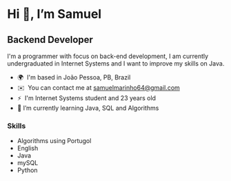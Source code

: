 # Hi 👋, I’m Samuel

## Backend Developer

I'm a programmer with focus on back-end development, I am currently undergraduated in Internet Systems and I want to improve my skills on Java.

- 🌍  I'm based in João Pessoa, PB, Brazil
- ✉️  You can contact me at [samuelmarinho64@gmail.com](mailto:samuelmarinho64@gmail.com)
- ⚡  I'm Internet Systems student and 23 years old
- 🌱  I’m currently learning Java, SQL and Algorithms

### Skills

- Algorithms using Portugol
- English
- Java
- mySQL
- Python

<!---
samuel-marinho/samuel-marinho is a ✨ special ✨ repository because its `README.md` (this file) appears on your GitHub profile.
You can click the Preview link to take a look at your changes.
--->
